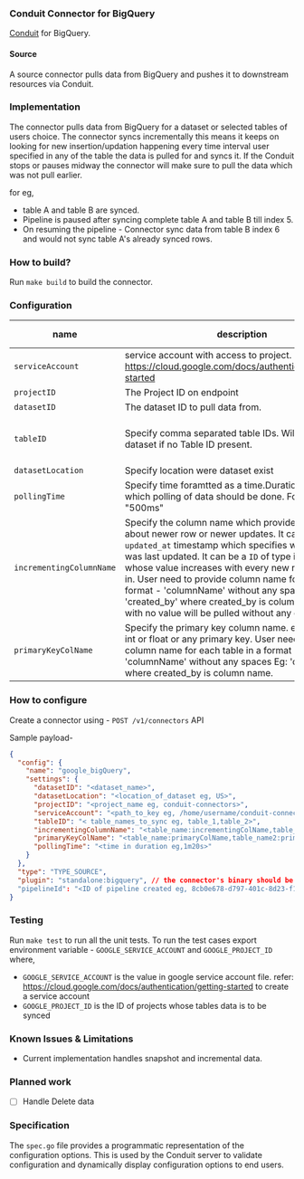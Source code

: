 ### Conduit Connector for BigQuery
[Conduit](https://conduit.io) for BigQuery.

#### Source
A source connector pulls data from BigQuery and pushes it to downstream resources via Conduit.

### Implementation
The connector pulls data from BigQuery for a dataset or selected tables of users choice. The connector syncs incrementally this means
it keeps on looking for new insertion/updation happening every time interval user specified in any of the table the data is pulled for and syncs it. 
If the Conduit stops or pauses midway the connector will make sure to pull the data which was not pull earlier. 

for eg,
- table A and table B are synced.
- Pipeline is paused after syncing complete table A and table B till index 5.
- On resuming the pipeline - Connector sync data from table B index 6 and would not sync table A's already synced rows.

### How to build?
Run `make build` to build the connector.

### Configuration
| name |  description | required | default value |
|------|--------------|----------|---------------|
|`serviceAccount`| service account with access to project. ref: https://cloud.google.com/docs/authentication/getting-started|true| - |
|`projectID`| The Project ID on endpoint|true| - |
|`datasetID`|The dataset ID to pull data from.|true| - |
|`tableID`|Specify comma separated table IDs. Will pull whole dataset if no Table ID present. |false|all tables in dataset|
|`datasetLocation`|Specify location were dataset exist|true| - |
|`pollingTime`|Specify time foramtted as a time.Duration string, after which polling of data should be done. For eg, "2s", "500ms"|false|5m|
|`incrementingColumnName`|Specify the column name which provide visibility about newer row or newer updates. It can be either `updated_at` timestamp which specifies when the table was last updated. It can be a `ID` of type int or float whose value increases with every new record coming in. User need to provide column name for table in a format - 'columnName' without any spaces Eg: 'created_by' where created_by is column name. Table with no value will be pulled without any ordering.|false| - |
|`primaryKeyColName`|Specify the primary key column name. eg, `ID` of type int or float or any primary key. User need to provide column name for each table in a format - 'columnName' without any spaces Eg: 'created_by' where created_by is column name. |true| - |

### How to configure
Create a connector using - `POST /v1/connectors` API

Sample payload-
```json
{
  "config": {
    "name": "google_bigQuery",
    "settings": {
      "datasetID": "<dataset_name>",
      "datasetLocation": "<location_of_dataset eg, US>",
      "projectID": "<project_name eg, conduit-connectors>",
      "serviceAccount": "<path_to_key eg, /home/username/conduit-connectors-cf3466b16662.json>",
      "tableID": "< table_names_to_sync eg, table_1,table_2>",
      "incrementingColumnName": "<table_name:incrementingColName,table_name2:incrementingColName2... eg, table1:id,table2:updatedat>",
      "primaryKeyColName": "<table_name:primaryColName,table_name2:primaryColName2... eg, table1:id,table2:_id>",
      "pollingTime": "<time in duration eg,1m20s>"
    }
  },
  "type": "TYPE_SOURCE",
  "plugin": "standalone:bigquery", // the connector's binary should be put into a directory that holds all the standalone connectors as described here https://github.com/ConduitIO/conduit/issues/427#issuecomment-1227396725.
  "pipelineId": "<ID of pipeline created eg, 8cb0e678-d797-401c-8d23-f1e9e859b885>"
}
```

### Testing
Run `make test` to run all the unit tests. To run the test cases export environment variable - `GOOGLE_SERVICE_ACCOUNT` and `GOOGLE_PROJECT_ID` where,
- `GOOGLE_SERVICE_ACCOUNT` is the value in google service account file.  refer: https://cloud.google.com/docs/authentication/getting-started to create a service account
- `GOOGLE_PROJECT_ID` is  the ID of projects whose tables data is to be synced

### Known Issues & Limitations
* Current implementation handles snapshot and incremental data.

### Planned work
- [ ] Handle Delete data

### Specification
The `spec.go` file provides a programmatic representation of the configuration options. This is used by the Conduit
server to validate configuration and dynamically display configuration options to end users.
